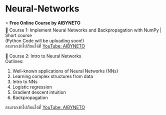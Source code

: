 # Neural-Networks
⭐️ __Free Online Course by AIBYNETO__   
🔹 Course 1: Implement Neural Networks and Backpropagation with NumPy | Short course  
(Python Code will be uploading soon!)  
สามารถเข้าไปเรียนได้ที่ [YouTube: AIBYNETO](https://youtu.be/Mp3mfsKNDxw?si=_Mp1f94m1tLhrjbv)  

🔹 Course 2: Intro to Neural Networks  
Outlines:
1. Well-known applications of Neural Networks (NNs)
2. Learning complex structures from data
3. Intro to NNs
4. Logistic regression
5. Gradient descent intuition
6. Backpropagation

สามารถเข้าไปเรียนได้ที่ [YouTube: AIBYNETO](https://youtube.com/playlist?list=PLhXjVXPW2GqVPkC3HYMKdb4e1Eaw_S13h&si=4dfUSjMy4FZDl4DZ)  
   
